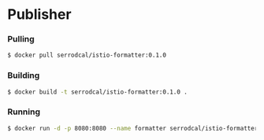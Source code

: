 # Publisher

### Pulling

```sh
$ docker pull serrodcal/istio-formatter:0.1.0
```

### Building

```sh
$ docker build -t serrodcal/istio-formatter:0.1.0 .
```

### Running

```sh
$ docker run -d -p 8080:8080 --name formatter serrodcal/istio-formatter:0.1.0
```

